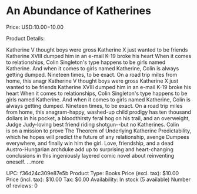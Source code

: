 # An Abundance of Katherines

Price: USD:$10.00-$10.00

Product Details:

Katherine V thought boys were gross Katherine X just wanted to be friends Katherine XVIII dumped him in an e-mail K-19 broke his heart When it comes to relationships, Colin Singleton's type happens to be girls named Katherine. And when it comes to girls named Katherine, Colin is always getting dumped. Nineteen times, to be exact. On a road trip miles from home, this anagr Katherine V thought boys were gross Katherine X just wanted to be friends Katherine XVIII dumped him in an e-mail K-19 broke his heart When it comes to relationships, Colin Singleton's type happens to be girls named Katherine. And when it comes to girls named Katherine, Colin is always getting dumped. Nineteen times, to be exact. On a road trip miles from home, this anagram-happy, washed-up child prodigy has ten thousand dollars in his pocket, a bloodthirsty feral hog on his trail, and an overweight, Judge Judy-loving best friend riding shotgun--but no Katherines. Colin is on a mission to prove The Theorem of Underlying Katherine Predictability, which he hopes will predict the future of any relationship, avenge Dumpees everywhere, and finally win him the girl. Love, friendship, and a dead Austro-Hungarian archduke add up to surprising and heart-changing conclusions in this ingeniously layered comic novel about reinventing oneself. ...more

UPC: f36d24c309e87e5b
Product Type: Books
Price (excl. tax): $10.00
Price (incl. tax): $10.00
Tax: $0.00
Availability: In stock (5 available)
Number of reviews: 0